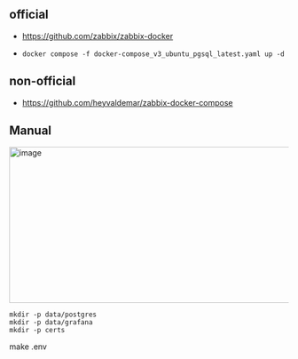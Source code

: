 ## official
- https://github.com/zabbix/zabbix-docker
- 
  ```
  docker compose -f docker-compose_v3_ubuntu_pgsql_latest.yaml up -d
  ```

## non-official
- https://github.com/heyvaldemar/zabbix-docker-compose

## Manual
<img width="580" height="281" alt="image" src="https://github.com/user-attachments/assets/e6fb3317-7bbd-461e-bee0-941921c95ca2" />

```
mkdir -p data/postgres
mkdir -p data/grafana
mkdir -p certs
```
make .env 
```
```
